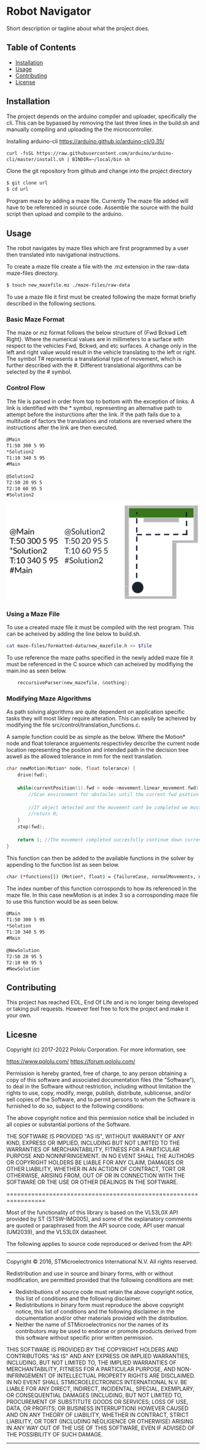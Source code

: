# Robot Navigator

Short description or tagline about what the project does.

## Table of Contents

- [Installation](#installation)
- [Usage](#usage)
- [Contributing](#contributing)
- [License](#license)

## Installation
The project depends on the arduino compiler and uploader, specifically the cli. 
This can be bypassed by removing the last three lines in the build.sh and manually compiling and uploading the the microcontroller.

Installing arduino-cli https://arduino.github.io/arduino-cli/0.35/
```
curl -fsSL https://raw.githubusercontent.com/arduino/arduino-cli/master/install.sh | BINDIR=~/local/bin sh
```

Clone the git repository from github and change into the project directory
```bash
$ git clone url
$ cd url
```
Program maze by adding a maze file.
Currently The maze file added will have to be referenced in source code.
Assemble the source with the build script then upload and compile to the arduino.

## Usage
The robot navigates by maze files which are first programmed by a user then translated into navigational instructions.

To create a maze file create a file with the .mz extension in the raw-data maze-files directory.
```bash
$ touch new_mazefile.mz ./maze-files/raw-data
```

To use a maze file it first must be created following the maze format briefly described in the following sections.

### Basic Maze Format
The maze or mz format follows the below structure of {Fwd Bckwd Left Right}. Where the numerical values are in millimeters to a surface with respect to the vehicles Fwd, Bckwd, and etc surfaces. A change only in the left and right value would result in the vehicle translating to the left or right. The symbol T# represents a translational type of movement, which is further described with the #. Different translational algorithms can be selected by the # symbol.

### Control Flow
The file is parsed in order from top to bottom with the exception of links. A link is identified with the * symbol, representing an alternative path to attempt before the insturctions after the link. If the path fails due to a multitude of factors the translations and rotations are reversed where the instructions after the link are then executed.

```
@Main
T1:50 300 5 95
*Solution2
T1:10 340 5 95
#Main

@Solution2
T2:50 20 95 5
T2:10 60 95 5
#Solution2
```

![Alt text](https://github.com/Aaron-Roar/Robot-Navigator/blob/main/doc/sample_maze.png "Sample Maze Diagram")

### Using a Maze File
To use a created maze file it must be compiled with the rest program. This can be acheived by adding the line below to build.sh.
```bash
cat maze-files/formatted-data/new_mazefile.h >> $file
```

To use reference the maze paths specified in the newly added maze file it must be referenced in the C source which can acheived by modifiying the main.ino as seen below.
```c
    reccursiveParser(new_mazefile, &nothing);
```

### Modifying Maze Algorithms
As path solving algorithms are quite dependent on application specific tasks they will most likley require alteration. This can easily be acheived by modifying the file src/control/translation_functions.c.

A sample function could be as simple as the below. Where the Motion* node and float tolerance arguements respectivley describe the current node location representing the position and intended path in the decision tree aswell as the allowed tolerance in mm for the next translation. 
```c
char newMotion(Motion* node, float tolerance) {
    drive(fwd);

    while(currentPosition(1).fwd > node->movement.linear_movement.fwd) {
        //Scan environment for obstacles until the current fwd psotion in at or below the fwd psoition in the maze file

        //If object detected and the movement cant be completed we must revert to the trunk of the current link
        //return 0;
    }
    stop(fwd);

    return 1; //The movement completed succesfully continue down current link
}
```

This function can then be added to the available functions in the solver by appending to the function list as seen below.
```bash
char (*functions[]) (Motion*, float) = {failureCase, normalMovements, newMotion};
```

The index number of this function corrosponds to how its referenced in the maze file. In this case newMotion is at index 3 so a corrosponding maze file to use this function would be as seen below.

```
@Main
T1:50 300 5 95
*Solution
T1:10 340 5 95
#Main

@NewSolution
T2:50 20 95 5
T2:10 60 95 5
#NewSolution
```

## Contributing
This project has reached EOL, End Of Life and is no longer being developed or taking pull requests. However feel free to fork the project and make it your own.

## Licesne
Copyright (c) 2017-2022 Pololu Corporation.  For more information, see

https://www.pololu.com/
https://forum.pololu.com/

Permission is hereby granted, free of charge, to any person
obtaining a copy of this software and associated documentation
files (the "Software"), to deal in the Software without
restriction, including without limitation the rights to use,
copy, modify, merge, publish, distribute, sublicense, and/or sell
copies of the Software, and to permit persons to whom the
Software is furnished to do so, subject to the following
conditions:

The above copyright notice and this permission notice shall be
included in all copies or substantial portions of the Software.

THE SOFTWARE IS PROVIDED "AS IS", WITHOUT WARRANTY OF ANY KIND,
EXPRESS OR IMPLIED, INCLUDING BUT NOT LIMITED TO THE WARRANTIES
OF MERCHANTABILITY, FITNESS FOR A PARTICULAR PURPOSE AND
NONINFRINGEMENT. IN NO EVENT SHALL THE AUTHORS OR COPYRIGHT
HOLDERS BE LIABLE FOR ANY CLAIM, DAMAGES OR OTHER LIABILITY,
WHETHER IN AN ACTION OF CONTRACT, TORT OR OTHERWISE, ARISING
FROM, OUT OF OR IN CONNECTION WITH THE SOFTWARE OR THE USE OR
OTHER DEALINGS IN THE SOFTWARE.

=================================================================

Most of the functionality of this library is based on the VL53L0X
API provided by ST (STSW-IMG005), and some of the explanatory
comments are quoted or paraphrased from the API source code, API
user manual (UM2039), and the VL53L0X datasheet.

The following applies to source code reproduced or derived from
the API:

-----------------------------------------------------------------

Copyright © 2016, STMicroelectronics International N.V.  All
rights reserved.

Redistribution and use in source and binary forms, with or
without modification, are permitted provided that the following
conditions are met:
* Redistributions of source code must retain the above copyright
notice, this list of conditions and the following disclaimer.
* Redistributions in binary form must reproduce the above
copyright notice, this list of conditions and the following
disclaimer in the documentation and/or other materials provided
with the distribution.
* Neither the name of STMicroelectronics nor the
names of its contributors may be used to endorse or promote
products derived from this software without specific prior
written permission.

THIS SOFTWARE IS PROVIDED BY THE COPYRIGHT HOLDERS AND
CONTRIBUTORS "AS IS" AND ANY EXPRESS OR IMPLIED WARRANTIES,
INCLUDING, BUT NOT LIMITED TO, THE IMPLIED WARRANTIES OF
MERCHANTABILITY, FITNESS FOR A PARTICULAR PURPOSE, AND
NON-INFRINGEMENT OF INTELLECTUAL PROPERTY RIGHTS ARE DISCLAIMED.
IN NO EVENT SHALL STMICROELECTRONICS INTERNATIONAL N.V. BE LIABLE
FOR ANY DIRECT, INDIRECT, INCIDENTAL, SPECIAL, EXEMPLARY, OR
CONSEQUENTIAL DAMAGES (INCLUDING, BUT NOT LIMITED TO, PROCUREMENT
OF SUBSTITUTE GOODS OR SERVICES; LOSS OF USE, DATA, OR PROFITS;
OR BUSINESS INTERRUPTION) HOWEVER CAUSED AND ON ANY THEORY OF
LIABILITY, WHETHER IN CONTRACT, STRICT LIABILITY, OR TORT
(INCLUDING NEGLIGENCE OR OTHERWISE) ARISING IN ANY WAY OUT OF THE
USE OF THIS SOFTWARE, EVEN IF ADVISED OF THE POSSIBILITY OF SUCH
DAMAGE.

-----------------------------------------------------------------
